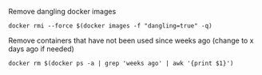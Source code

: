 Remove dangling docker images
```
docker rmi --force $(docker images -f "dangling=true" -q)
```

Remove containers that have not been used since weeks ago (change to x days ago if needed)
```
docker rm $(docker ps -a | grep 'weeks ago' | awk '{print $1}')
```